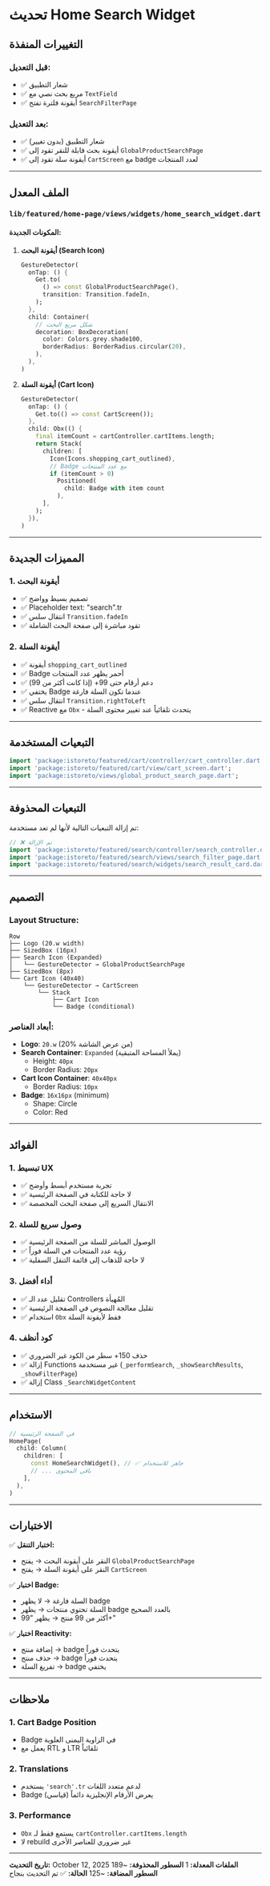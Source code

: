 # تحديث Home Search Widget

## التغييرات المنفذة

### قبل التعديل:
- ✅ شعار التطبيق
- ✅ مربع بحث نصي مع `TextField`
- ✅ أيقونة فلترة تفتح `SearchFilterPage`

### بعد التعديل:
- ✅ شعار التطبيق (بدون تغيير)
- ✅ أيقونة بحث قابلة للنقر تقود إلى `GlobalProductSearchPage`
- ✅ أيقونة سلة تقود إلى `CartScreen` مع badge لعدد المنتجات

---

## الملف المعدل

### `lib/featured/home-page/views/widgets/home_search_widget.dart`

#### المكونات الجديدة:

1. **أيقونة البحث (Search Icon)**
   ```dart
   GestureDetector(
     onTap: () {
       Get.to(
         () => const GlobalProductSearchPage(),
         transition: Transition.fadeIn,
       );
     },
     child: Container(
       // شكل مربع البحث
       decoration: BoxDecoration(
         color: Colors.grey.shade100,
         borderRadius: BorderRadius.circular(20),
       ),
     ),
   )
   ```

2. **أيقونة السلة (Cart Icon)**
   ```dart
   GestureDetector(
     onTap: () {
       Get.to(() => const CartScreen());
     },
     child: Obx(() {
       final itemCount = cartController.cartItems.length;
       return Stack(
         children: [
           Icon(Icons.shopping_cart_outlined),
           // Badge مع عدد المنتجات
           if (itemCount > 0)
             Positioned(
               child: Badge with item count
             ),
         ],
       );
     }),
   )
   ```

---

## المميزات الجديدة

### 1. أيقونة البحث
- ✅ تصميم بسيط وواضح
- ✅ Placeholder text: "search".tr
- ✅ انتقال سلس `Transition.fadeIn`
- ✅ تقود مباشرة إلى صفحة البحث الشاملة

### 2. أيقونة السلة
- ✅ أيقونة `shopping_cart_outlined`
- ✅ Badge أحمر يظهر عدد المنتجات
- ✅ دعم أرقام حتى 99+ (إذا كانت أكثر من 99)
- ✅ يختفي Badge عندما تكون السلة فارغة
- ✅ انتقال سلس `Transition.rightToLeft`
- ✅ Reactive مع `Obx` - يتحدث تلقائياً عند تغيير محتوى السلة

---

## التبعيات المستخدمة

```dart
import 'package:istoreto/featured/cart/controller/cart_controller.dart';
import 'package:istoreto/featured/cart/view/cart_screen.dart';
import 'package:istoreto/views/global_product_search_page.dart';
```

---

## التبعيات المحذوفة

تم إزالة التبعيات التالية لأنها لم تعد مستخدمة:
```dart
// ❌ تم الإزالة
import 'package:istoreto/featured/search/controller/search_controller.dart';
import 'package:istoreto/featured/search/views/search_filter_page.dart';
import 'package:istoreto/featured/search/widgets/search_result_card.dart';
```

---

## التصميم

### Layout Structure:
```
Row
├── Logo (20.w width)
├── SizedBox (16px)
├── Search Icon (Expanded)
│   └── GestureDetector → GlobalProductSearchPage
├── SizedBox (8px)
└── Cart Icon (40x40)
    └── GestureDetector → CartScreen
        └── Stack
            ├── Cart Icon
            └── Badge (conditional)
```

### أبعاد العناصر:
- **Logo**: `20.w` (20% من عرض الشاشة)
- **Search Container**: `Expanded` (يملأ المساحة المتبقية)
  - Height: `40px`
  - Border Radius: `20px`
- **Cart Icon Container**: `40x40px`
  - Border Radius: `10px`
- **Badge**: `16x16px` (minimum)
  - Shape: Circle
  - Color: Red

---

## الفوائد

### 1. **تبسيط UX**
- ✅ تجربة مستخدم أبسط وأوضح
- ✅ لا حاجة للكتابة في الصفحة الرئيسية
- ✅ الانتقال السريع إلى صفحة البحث المخصصة

### 2. **وصول سريع للسلة**
- ✅ الوصول المباشر للسلة من الصفحة الرئيسية
- ✅ رؤية عدد المنتجات في السلة فوراً
- ✅ لا حاجة للذهاب إلى قائمة التنقل السفلية

### 3. **أداء أفضل**
- ✅ تقليل عدد الـ Controllers المُهيأة
- ✅ تقليل معالجة النصوص في الصفحة الرئيسية
- ✅ استخدام `Obx` فقط لأيقونة السلة

### 4. **كود أنظف**
- ✅ حذف 150+ سطر من الكود غير الضروري
- ✅ إزالة Functions غير مستخدمة (`_performSearch`, `_showSearchResults`, `_showFilterPage`)
- ✅ إزالة Class `_SearchWidgetContent`

---

## الاستخدام

```dart
// في الصفحة الرئيسية
HomePage(
  child: Column(
    children: [
      const HomeSearchWidget(), // ✅ جاهز للاستخدام
      // ... باقي المحتوى
    ],
  ),
)
```

---

## الاختبارات

✅ **اختبار التنقل:**
- النقر على أيقونة البحث → يفتح `GlobalProductSearchPage`
- النقر على أيقونة السلة → يفتح `CartScreen`

✅ **اختبار Badge:**
- السلة فارغة → لا يظهر badge
- السلة تحتوي منتجات → يظهر badge بالعدد الصحيح
- أكثر من 99 منتج → يظهر "99+"

✅ **اختبار Reactivity:**
- إضافة منتج → badge يتحدث فوراً
- حذف منتج → badge يتحدث فوراً
- تفريغ السلة → badge يختفي

---

## ملاحظات

### 1. Cart Badge Position
- Badge في الزاوية اليمنى العلوية
- يعمل مع RTL و LTR تلقائياً

### 2. Translations
- يستخدم `'search'.tr` لدعم متعدد اللغات
- Badge يعرض الأرقام الإنجليزية دائماً (قياسي)

### 3. Performance
- `Obx` يستمع فقط لـ `cartController.cartItems.length`
- لا rebuild غير ضروري للعناصر الأخرى

---

**تاريخ التحديث:** October 12, 2025
**الملفات المعدلة:** 1
**السطور المحذوفة:** ~189
**السطور المضافة:** ~125
**الحالة:** ✅ تم التحديث بنجاح

